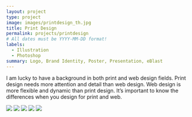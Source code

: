 ```yaml
---
layout: project
type: project
image: images/printdesign_th.jpg
title: Print Design
permalink: projects/printdesign
# All dates must be YYYY-MM-DD format!
labels:
  - Illustration
  - Photoshop
summary: Logo, Brand Identity, Poster, Presentation, eBlast 
---
```

I am lucky to have a background in both print and web design fields. Print design needs more attention and detail than web design. Web design is more flexible and dynamic than print design. It’s important to know the differences when you design for print and web.

<img class="ui image" src="{{ site.baseurl }}/images/yoga.jpg">

<img class="ui image" src="{{ site.baseurl }}/images/NSSE.jpg">

<img class="ui image" src="{{ site.baseurl }}/images/logos.jpg">

<img class="ui image" src="{{ site.baseurl }}/images/AIR_ppt.jpg">

<img class="ui image" src="{{ site.baseurl }}/images/icc.jpg">





